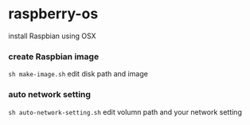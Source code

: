 # raspberry-os
install Raspbian using OSX

### create Raspbian image
```sh make-image.sh```
edit disk path and image

### auto network setting 
```sh auto-network-setting.sh```
edit volumn path and your network setting

